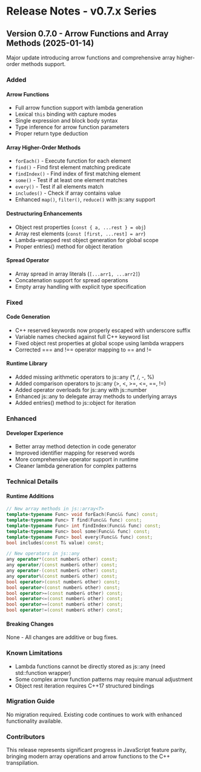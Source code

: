 # Release Notes - v0.7.x Series

## Version 0.7.0 - Arrow Functions and Array Methods (2025-01-14)

Major update introducing arrow functions and comprehensive array higher-order methods support.

### Added

#### Arrow Functions
- Full arrow function support with lambda generation
- Lexical `this` binding with capture modes
- Single expression and block body syntax
- Type inference for arrow function parameters
- Proper return type deduction

#### Array Higher-Order Methods
- `forEach()` - Execute function for each element
- `find()` - Find first element matching predicate
- `findIndex()` - Find index of first matching element
- `some()` - Test if at least one element matches
- `every()` - Test if all elements match
- `includes()` - Check if array contains value
- Enhanced `map()`, `filter()`, `reduce()` with js::any support

#### Destructuring Enhancements
- Object rest properties (`const { a, ...rest } = obj`)
- Array rest elements (`const [first, ...rest] = arr`)
- Lambda-wrapped rest object generation for global scope
- Proper entries() method for object iteration

#### Spread Operator
- Array spread in array literals (`[...arr1, ...arr2]`)
- Concatenation support for spread operations
- Empty array handling with explicit type specification

### Fixed

#### Code Generation
- C++ reserved keywords now properly escaped with underscore suffix
- Variable names checked against full C++ keyword list
- Fixed object rest properties at global scope using lambda wrappers
- Corrected === and !== operator mapping to == and !=

#### Runtime Library
- Added missing arithmetic operators to js::any (*, /, -, %)  
- Added comparison operators to js::any (>, <, >=, <=, ==, !=)
- Added operator overloads for js::any with js::number
- Enhanced js::any to delegate array methods to underlying arrays
- Added entries() method to js::object for iteration

### Enhanced

#### Developer Experience
- Better array method detection in code generator
- Improved identifier mapping for reserved words
- More comprehensive operator support in runtime
- Cleaner lambda generation for complex patterns

### Technical Details

#### Runtime Additions
```cpp
// New array methods in js::array<T>
template<typename Func> void forEach(Func&& func) const;
template<typename Func> T find(Func&& func) const;
template<typename Func> int findIndex(Func&& func) const;
template<typename Func> bool some(Func&& func) const;
template<typename Func> bool every(Func&& func) const;
bool includes(const T& value) const;

// New operators in js::any
any operator*(const number& other) const;
any operator/(const number& other) const;
any operator-(const number& other) const;
any operator%(const number& other) const;
bool operator>(const number& other) const;
bool operator<(const number& other) const;
bool operator>=(const number& other) const;
bool operator<=(const number& other) const;
bool operator==(const number& other) const;
bool operator!=(const number& other) const;
```

#### Breaking Changes
None - All changes are additive or bug fixes.

### Known Limitations

- Lambda functions cannot be directly stored as js::any (need std::function wrapper)
- Some complex arrow function patterns may require manual adjustment
- Object rest iteration requires C++17 structured bindings

### Migration Guide

No migration required. Existing code continues to work with enhanced functionality available.

### Contributors

This release represents significant progress in JavaScript feature parity, bringing modern array operations and arrow functions to the C++ transpilation.